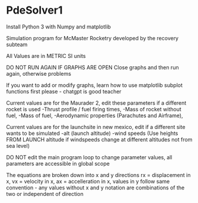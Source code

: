 # PdeSolver1
Install Python 3 with Numpy and matplotlib

Simulation program for McMaster Rocketry developed by the recovery subteam

All Values are in METRIC SI units

DO NOT RUN AGAIN IF GRAPHS ARE OPEN
Close graphs and then run again, otherwise problems

If you want to add or modify graphs, learn how to use matplotlib subplot functions first please - chatgpt is good teacher

Current values are for the Maurader 2, edit these parameters if a different rocket is used
    -Thrust profile / fuel firing times,
    -Mass of rocket without fuel,
    -Mass of fuel,
    -Aerodynamic properties (Parachutes and Airframe),

Current values are for the launchsite in new mexico, edit if a different site wants to be simulated
    -alt (launch altitude)
    -wind speeds (Use heights FROM LAUNCH altitude if windspeeds change at different altitudes not from sea level)

DO NOT edit the main program loop to change parameter values, all parameters are accessible in global scope


The equations are broken down into x and y directions
    rx = displacement in x,
    vx = velocity in x,
    ax = accelleration in x,
    values in y follow same convention - any values without x and y notation are combinations of the two or independent of direction

